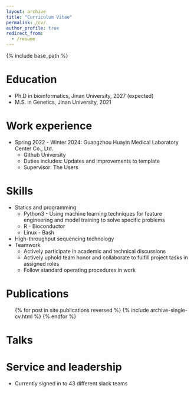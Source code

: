 ```yaml
---
layout: archive
title: "Curriculum Vitae"
permalink: /cv/
author_profile: true
redirect_from:
  - /resume
---
```


{% include base_path %}

Education
======
* Ph.D in bioinformatics, Jinan University, 2027 (expected)
* M.S. in Genetics, Jinan University, 2021

Work experience
======
* Spring 2022 - Winter 2024: Guangzhou Huayin Medical Laboratory Center Co., Ltd.
  * Github University
  * Duties includes: Updates and improvements to template
  * Supervisor: The Users
  
Skills
======
* Statics and programming
  * Python3 - Using machine learning techniques for feature engineering and model training to solve specific problems
  * R - Bioconductor
  * Linux - Bash
* High-throughput sequencing technology
* Teamwork
  * Actively participate in academic and technical discussions
  * Actively uphold team honor and collaborate to fulfill project tasks in assigned roles
  * Follow standard operating procedures in work

Publications
======
  <ul>{% for post in site.publications reversed %}
    {% include archive-single-cv.html %}
  {% endfor %}</ul>
  
Talks
======

   
Service and leadership
======
* Currently signed in to 43 different slack teams
